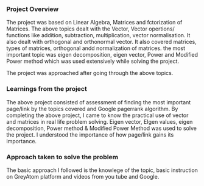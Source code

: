 ### Project Overview

 The project was based on Linear Algebra,  Matrices and fctorization of Matrices. The above topics dealt with the Vector, Vector opertions/ functions like addition, subtraction, multiplication, vector normalisation. It also dealt with orthogonal and orthonormal vector. It also covered matrices, types of matrices, orthogonal andd normalization of matrices.  the most important topic was eigen decomposition, eigen vector, Power and Modified Power method which was used extensively while solving the project.

The project was approached after going through the above topics. 


### Learnings from the project

 The above project consisted of assessment of  finding the most important page/link by the topics covered and Google pagerrank algorithm. By completing the above project, I came to know the practical use of vector and matrices in real life problem solving. Eigen vector,  EIgen values, eigen decomposition, Power method & Modified Power Method was used to solve the project. I understood the importance of how page/link gains its importance. 


### Approach taken to solve the problem

 The basic approach I followed is the knowlege of the topic, basic instruction on GreyAtom platform and videos from you tube and Google.  


